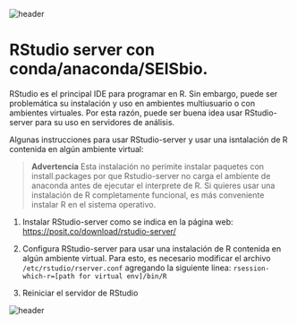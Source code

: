 
![header](/Tutoriales-IFC/assets/header.png)








# RStudio server con conda/anaconda/SEISbio.

RStudio es el principal IDE para programar en R. Sin embargo, puede ser problemática su instalación
y uso en ambientes multiusuario o con ambientes virtuales. Por esta razón, puede ser buena idea
usar RStudio-server para su uso en servidores de análisis.

Algunas instrucciones para usar RStudio-server y usar una isntalación de R contenida en algún
ambiente virtual:

> **Advertencia** Esta instalación no perimite instalar paquetes con install.packages
> por que Rstudio-server no carga el ambiente de anaconda antes de ejecutar el interprete
> de R. Si quieres usar una instalación de R completamente funcional, es más conveniente
> instalar R en el sistema operativo.


1. Instalar RStudio-server como se indica en la página web: https://posit.co/download/rstudio-server/

2. Configura RStudio-server para usar una instalación de R contenida en algún ambiente virtual.
  Para esto, es necesario modificar el archivo `/etc/rstudio/rserver.conf` agregando la siguiente
  linea: `rsession-which-r=[path for virtual env]/bin/R`

3. Reiniciar el servidor de RStudio







![header](/Tutoriales-IFC/assets/header.png)

